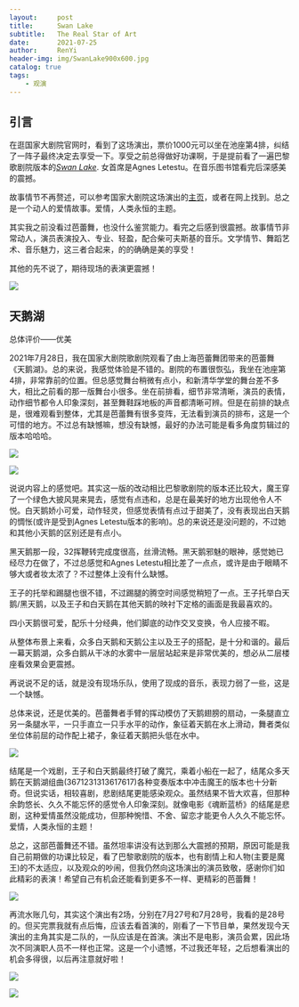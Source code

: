 ```yaml
---
layout:     post
title:      Swan Lake
subtitle:   The Real Star of Art
date:       2021-07-25
author:     RenYi
header-img: img/SwanLake900x600.jpg
catalog: true
tags:
    - 观演
---
```


## 引言

在逛国家大剧院官网时，看到了这场演出，票价1000元可以坐在池座第4排，纠结了一阵子最终决定去享受一下。享受之前总得做好功课啊，于是提前看了一遍巴黎歌剧院版本的[*Swan Lake*](https://www.bilibili.com/video/BV1nx411Q7dx?share_source=copy_web). 女首席是Agnes Letestu。在音乐图书馆看完后深感美的震撼。

故事情节不再赘述，可以参考国家大剧院这场演出的[主页](https://ticket.chncpa.org/product-1080677.html#2021-07-27)，或者在网上找到。总之是一个动人的爱情故事。爱情，人类永恒的主题。

其实我之前没看过芭蕾舞，也没什么鉴赏能力。看完之后感到很震撼。故事情节非常动人，演员表演投入、专业、轻盈，配合柴可夫斯基的音乐。文学情节、舞蹈艺术、音乐魅力，这三者合起来，的的确确是美的享受！

其他的先不说了，期待现场的表演更震撼！

![](https://nmrenyi.github.io/img/SwanLakePoster1.jpg)



## 天鹅湖

总体评价——优美

2021年7月28日，我在国家大剧院歌剧院观看了由上海芭蕾舞团带来的芭蕾舞《天鹅湖》。总的来说，我感觉体验是不错的。剧院的布置很恢弘，我坐在池座第4排，非常靠前的位置。但总感觉舞台稍微有点小，和新清华学堂的舞台差不多大，相比之前看的那一版舞台小很多。坐在前排看，细节非常清晰，演员的表情，动作细节都令人印象深刻，甚至舞鞋踩地板的声音都清晰可辨。但是在前排的缺点是，很难观看到整体，尤其是芭蕾舞有很多变阵，无法看到演员的排布，这是一个可惜的地方。不过总有缺憾嘛，想没有缺憾，最好的办法可能是看多角度剪辑过的版本哈哈哈。

![](https://nmrenyi.github.io/img/swanlake-operahouse.jpg)

![](https://nmrenyi.github.io/img/swanlake-ticket.jpg)

说说内容上的感觉吧。其实这一版的改动相比巴黎歌剧院的版本还比较大，魔王穿了一个绿色大披风晃来晃去，感觉有点违和，总是在最美好的地方出现他令人不悦。白天鹅娇小可爱，动作轻灵，但感觉表情有点过于甜美了，没有表现出白天鹅的惆怅(或许是受到Agnes Letestu版本的影响)。总的来说还是没问题的，不过她和其他小天鹅的区别还是有点小。

黑天鹅那一段，32挥鞭转完成度很高，丝滑流畅。黑天鹅邪魅的眼神，感觉她已经尽力在做了，不过总感觉和Agnes Letestu相比差了一点点，或许是由于眼睛不够大或者妆太浓了？不过整体上没有什么缺憾。

王子的托举和踢腿也很不错，不过踢腿的腾空时间感觉稍短了一点。王子托举白天鹅/黑天鹅，以及王子和白天鹅在其他天鹅的映衬下定格的画面是我最喜欢的。

四小天鹅很可爱，配乐十分经典，他们脚底的动作交叉变换，令人应接不暇。

从整体布景上来看，众多白天鹅和天鹅公主以及王子的搭配，是十分和谐的。最后一幕天鹅湖，众多白鹅从干冰的水雾中一层层站起来是非常优美的，想必从二层楼座看效果会更震撼。

再说说不足的话，就是没有现场乐队，使用了现成的音乐，表现力弱了一些，这是一个缺憾。

总体来说，还是优美的。芭蕾舞者手臂的挥动模仿了天鹅翅膀的扇动，一条腿直立另一条腿水平，一只手直立一只手水平的动作，象征着天鹅在水上滑动，舞者类似坐位体前屈的动作配上裙子，象征着天鹅把头低在水中。

![](https://nmrenyi.github.io/img/swanlake-ballet.png)

结尾是一个戏剧，王子和白天鹅最终打破了魔咒，乘着小船在一起了，结尾众多天鹅在天鹅湖组曲(3671231313617617)各种变奏版本中冲击魔王的版本也十分新奇。但说实话，相较喜剧，悲剧结尾更能感染观众。虽然结果不皆大欢喜，但那种余韵悠长、久久不能忘怀的感觉令人印象深刻。就像电影《魂断蓝桥》的结尾是悲剧，这种爱情虽然没能成功，但那种惋惜、不舍、留恋才能更令人久久不能忘怀。爱情，人类永恒的主题！

总之，这部芭蕾舞还不错。虽然坦率讲没有达到那么大震撼的预期，原因可能是我自己前期做的功课比较足，看了巴黎歌剧院的版本，也有剧情上和人物(主要是魔王)的不太适应，以及观众的吵闹，但我仍然向这场演出的演员致敬，感谢你们如此精彩的表演！希望自己有机会还能看到更多不一样、更精彩的芭蕾舞！

![](https://nmrenyi.github.io/img/swanlake-final.jpg)

再流水账几句，其实这个演出有2场，分别在7月27号和7月28号，我看的是28号的。但买完票我就有点后悔，应该去看首演的，刚看了一下节目单，果然发现今天演出的主角其实是二队的，一队应该是在首演。演出不是电影，演员会累，因此场次不同演职人员不一样也正常。这是一个小遗憾，不过我还年轻，之后想看演出的机会多得很，以后再注意就好啦！

![](https://nmrenyi.github.io/img/swanlake-ncpa1.jpg)

![](https://nmrenyi.github.io/img/swanlake-ncpa2.jpg)
